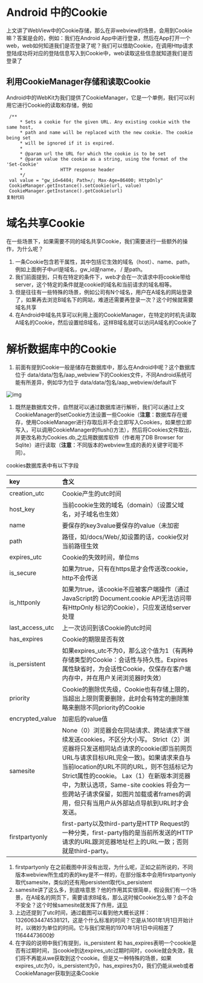 # Android 中的Cookie

上文讲了WebView中的Cookie存储，那么在非webview的场景，会用到Cookie嘛？答案是会的，例如：我们在Android App中进行登录，然后在App打开一个web，web如何知道我们是否登录了呢？我们可以借助Cookie，在调用Http请求登陆成功将对应的登陆信息写入到Cookie中，web读取这些信息就知道我们是否登录了

## 利用CookieManager存储和读取Cookie

Android中的WebKit为我们提供了CookieManager，它是一个单例，我们可以利用它进行Cookie的读取和存储，例如

```
 /**
     * Sets a cookie for the given URL. Any existing cookie with the same host,
     * path and name will be replaced with the new cookie. The cookie being set
     * will be ignored if it is expired.
     *
     * @param url the URL for which the cookie is to be set
     * @param value the cookie as a string, using the format of the 'Set-Cookie'
     *              HTTP response header
     */
 val value = "gw_id=6404; Path=/; Max-Age=86400; HttpOnly"
 CookieManager.getInstance().setCookie(url, value)
 CookieManager.getInstance().getCookie(url)
复制代码
```

# 域名共享Cookie

在一些场景下，如果需要不同的域名共享Cookie，我们需要进行一些额外的操作，为什么呢？

1. 一条Cookie包含若干属性，其中包括它生效的域名（host）、name、path，例如上面例子中url是域名，gw_id是name， / 是path。
2. 我们前面提到，只有在特定的条件下，web才会在一次请求中将cookie带给server，这个特定的条件就是cookie的域名和当前请求的域名相等。
3. 但是往往有一些特殊的场景，例如公司有N个域名，用户在A域名的网站登录了，如果再去浏览B域名下的网站，难道还需要再登录一次？这个时候就需要域名共享
4. 在Android中域名共享可以利用上面的CookieManager，在特定的时机先读取A域名的Cookie，然后设置给B域名，这样B域名就可以访问A域名的Cookie了

# 解析数据库中的Cookie

1. 前面有提到Cookie一般是储存在数据库中，那么在Android中呢？这个数据库位于 data/data/包名/aap_webview下的Cookies文件，不同Android系统可能有所差异，例如华为位于 data/data/包名/aap_webview/default下



![img](https://user-gold-cdn.xitu.io/2020/3/19/170f38249bd6c7c7?imageView2/0/w/1280/h/960/format/webp/ignore-error/1)



1. 既然是数据库文件，自然就可以通过数据库进行解析，我们可以通过上文CookieManager的setCookie方法设置一些Cookie（**注意**：数据库存在缓存，使用CookieManager进行存取后并不会立即写入Cookies，如果想立即写入，可以调用CookieManager的flush()方法），然后将Cookies文件取出，并更改名称为Cookies.db,之后用数据库软件（作者用了DB Browser for Sqlite）进行读取（**注意**：不同版本的webview生成的表的关键字可能不同）。



cookies数据库表中有以下字段

| key             | 含义                                                         |
| :-------------- | :----------------------------------------------------------- |
| creation_utc    | Cookie产生的utc时间                                          |
| host_key        | 当前cookie生效的域名（domain）（设置父域名，对子域名也生效） |
| name            | 要保存的key3value要保存的value（未加密                       |
| path            | 路径，如/docs/Web/,如设置的话，cookie仅对当前路径生效        |
| expires_utc     | Cookie的失效时间，单位ms                                     |
| is_secure       | 如果为true，只有在https是才会传送改cookie，http不会传送      |
| is_httponly     | 如果为true，该cookie不应被客户端操作（通过JavaScript的 Document.cookie API无法访问带有HttpOnly 标记的Cookie），只应发送给server处理 |
| last_access_utc | 上一次访问到该Cookie的utc时间                                |
| has_expires     | Cookie的期限是否有效                                         |
| is_persistent   | 如果expires_utc不为0，那么这个值为1（有两种存储类型的Cookie：会话性与持久性。Expires属性缺省时，为会话性Cookie，仅保存在客户端内存中，并在用户关闭浏览器时失效） |
| priority        | Cookie的删除优先级，Cookie也有存储上限的，当超出上限则需要删除，此时会有特定的删除策略来删除不同priority的Cookie |
| encrypted_value | 加密后的value值                                              |
| samesite        | None（0）浏览器会在同站请求、跨站请求下继续发送cookies，不区分大小写。         Strict（2）浏览器将只发送相同站点请求的cookie(即当前网页URL与请求目标URL完全一致)。如果请求来自与当前location的URL不同的URL，则不包括标记为Strict属性的cookie。 Lax（1）在新版本浏览器中，为默认选项，Same-site cookies 将会为一些跨站子请求保留，如图片加载或者frames的调用，但只有当用户从外部站点导航到URL时才会发送。 |
| firstpartyonly  | first-party以及third-party是HTTP Request的一种分类，first-party指的是当前所发送的HTTP请求的URL跟浏览器地址栏上的URL一致；否则就是third-party。 |

1. firstpartyonly 在之前截图中并没有出现，为什么呢，正如之前所说的，不同版本webview所生成的表的key是不一样的，在部分版本中会用firstpartyonly取代samesite，类似的还有用persistent取代is_persistent
2. samesite讲了这么多，到底啥意思？他的作用其实很简单，假设我们有一个场景，在A域名的网页下，需要请求B域名，那么这时候Cookie怎么带？会不会不安全？这个时候samesite就发挥了作用，[详见](https://www.ruanyifeng.com/blog/2019/09/cookie-samesite.html)
3. 上边还提到了utc时间，通过截图可以看到他大概长这样：13260634474538121，这是个什么标准的时间？它是从1601年1月1日开始计时，以微妙为单位的时间。它与我们常用的1970年1月1日中间相差了11644473600妙
4. 在字段的说明中我们有提到，is_persistent 和 has_expires表明一个cookie是否有过期时间，当cookie到达expires_utc过期时间时，cookie就会失效，我们将不再能从we获取到这个cookie。但是又一种特殊的场景，如果expires_utc为0，is_persistent为0，has_expires为0，我们仍能从web或者CookieManager获取到这条Cookie


